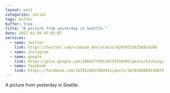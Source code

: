 ```yaml
---
layout: post
categories: social
tags: buffer
buffer: true
title: "A picture from yesterday in Seattle."
date: 2017-02-09 07:03:07
services: 
  - name: twitter
    link: https://twitter.com/cramsan_dev/status/829707256358924288
  - name: instagram
  - name: google
    link: https://plus.google.com/106027709116533359385/posts/hJch1oyii1u
  - name: facebook
    link: https://facebook.com/1658129037803451/posts/1878108069138879
---
```


A picture from yesterday in Seattle.
